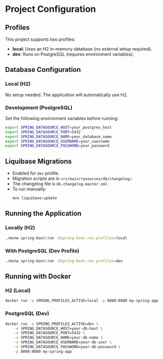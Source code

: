 # Project Configuration

## Profiles
This project supports two profiles:

- **local**: Uses an H2 in-memory database (no external setup required).
- **dev**: Runs on PostgreSQL (requires environment variables).

## Database Configuration

### Local (H2)
No setup needed. The application will automatically use H2.

### Development (PostgreSQL)
Set the following environment variables before running:

```sh
export SPRING_DATASOURCE_HOST=your_postgres_host
export SPRING_DATASOURCE_PORT=5432
export SPRING_DATASOURCE_NAME=your_database_name
export SPRING_DATASOURCE_USERNAME=your_username
export SPRING_DATASOURCE_PASSWORD=your_password
```

## Liquibase Migrations
- Enabled for `dev` profile.
- Migration scripts are in `src/main/resources/db/changelog/`.
- The changelog file is `db.changelog-master.xml`.
- To run manually:
  ```sh
  mvn liquibase:update
  ```

## Running the Application

### Locally (H2)
```sh
./mvnw spring-boot:run -Dspring-boot.run.profiles=local
```

### With PostgreSQL (Dev Profile)
```sh
./mvnw spring-boot:run -Dspring-boot.run.profiles=dev
```

## Running with Docker

### H2 (Local)
```sh
docker run -e SPRING_PROFILES_ACTIVE=local -p 8080:8080 my-spring-app
```

### PostgreSQL (Dev)
```sh
docker run -e SPRING_PROFILES_ACTIVE=dev \
    -e SPRING_DATASOURCE_HOST=your-db-host \
    -e SPRING_DATASOURCE_PORT=5432 \
    -e SPRING_DATASOURCE_NAME=your-db-name \
    -e SPRING_DATASOURCE_USERNAME=your-db-user \
    -e SPRING_DATASOURCE_PASSWORD=your-db-password \
    -p 8080:8080 my-spring-app
```

